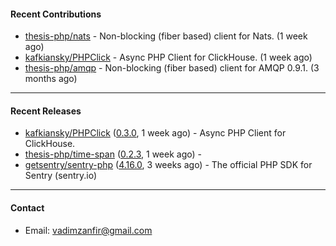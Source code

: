 #### Recent Contributions

- [thesis-php/nats](https://github.com/thesis-php/nats) - Non-blocking (fiber based) client for Nats. (1 week ago)
- [kafkiansky/PHPClick](https://github.com/kafkiansky/PHPClick) - Async PHP Client for ClickHouse. (1 week ago)
- [thesis-php/amqp](https://github.com/thesis-php/amqp) - Non-blocking (fiber based) client for AMQP 0.9.1. (3 months ago)

---

#### Recent Releases

- [kafkiansky/PHPClick](https://github.com/kafkiansky/PHPClick) ([0.3.0](https://github.com/kafkiansky/PHPClick/releases/tag/0.3.0), 1 week ago) - Async PHP Client for ClickHouse.
- [thesis-php/time-span](https://github.com/thesis-php/time-span) ([0.2.3](https://github.com/thesis-php/time-span/releases/tag/0.2.3), 1 week ago) - 
- [getsentry/sentry-php](https://github.com/getsentry/sentry-php) ([4.16.0](https://github.com/getsentry/sentry-php/releases/tag/4.16.0), 3 weeks ago) - The official PHP SDK for Sentry (sentry.io)

---

#### Contact

- Email: [vadimzanfir@gmail.com](mailto://vadimzanfir@gmail.com)
